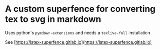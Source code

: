 # A custom superfence for converting tex to svg in markdown

Uses python's `pymdown-extensions` and needs a `texlive-full` installation

See [https://latex-superfence.gitlab.io](https://latex-superfence.gitlab.io)